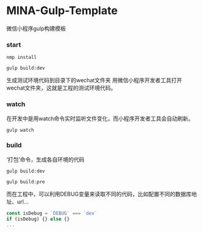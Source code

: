# MINA-Gulp-Template
微信小程序gulp构建模板

### start

```shell
nmp install
```
```shell
gulp build:dev
```
生成测试环境代码到目录下的wechat文件夹
用微信小程序开发者工具打开wechat文件夹，这就是工程的测试环境代码。


### watch
在开发中是用watch命令实时监听文件变化，而小程序开发者工具会自动刷新。

```shell
gulp watch
```

### build
‘打包’命令，生成各自环境的代码

```shell
gulp build:dev
```

```shell
gulp build:pre
```

而在工程中，可以利用DEBUG变量来读取不同的代码，比如配置不同的数据库地址、url...
```js
const isDebug = `DEBUG` === `dev`
if (isDebug) {} else {}
...
```


